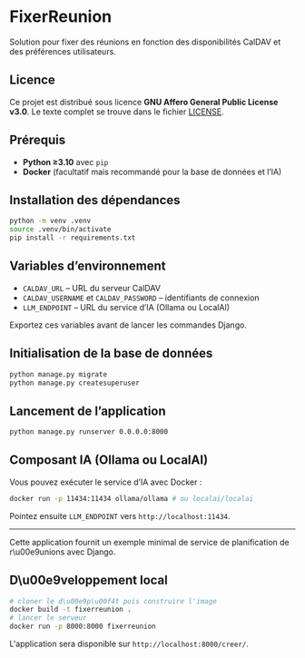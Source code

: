 # FixerReunion

Solution pour fixer des réunions en fonction des disponibilités CalDAV et des préférences utilisateurs.

## Licence

Ce projet est distribué sous licence **GNU Affero General Public License v3.0**. Le texte complet se trouve dans le fichier [LICENSE](LICENSE).

## Prérequis

- **Python ≥3.10** avec `pip`
- **Docker** (facultatif mais recommandé pour la base de données et l’IA)

## Installation des dépendances

```bash
python -m venv .venv
source .venv/bin/activate
pip install -r requirements.txt
```

## Variables d’environnement

- `CALDAV_URL` – URL du serveur CalDAV
- `CALDAV_USERNAME` et `CALDAV_PASSWORD` – identifiants de connexion
- `LLM_ENDPOINT` – URL du service d’IA (Ollama ou LocalAI)

Exportez ces variables avant de lancer les commandes Django.

## Initialisation de la base de données

```bash
python manage.py migrate
python manage.py createsuperuser
```

## Lancement de l’application

```bash
python manage.py runserver 0.0.0.0:8000
```

## Composant IA (Ollama ou LocalAI)

Vous pouvez exécuter le service d’IA avec Docker :

```bash
docker run -p 11434:11434 ollama/ollama # ou localai/localai
```

Pointez ensuite `LLM_ENDPOINT` vers `http://localhost:11434`.

---

Cette application fournit un exemple minimal de service de planification de r\u00e9unions avec Django.

## D\u00e9veloppement local

```bash
# cloner le d\u00e9p\u00f4t puis construire l'image
docker build -t fixerreunion .
# lancer le serveur
docker run -p 8000:8000 fixerreunion
```

L'application sera disponible sur `http://localhost:8000/creer/`.
